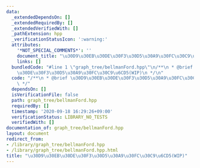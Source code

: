 ```yaml
---
data:
  _extendedDependsOn: []
  _extendedRequiredBy: []
  _extendedVerifiedWith: []
  _pathExtension: hpp
  _verificationStatusIcon: ':warning:'
  attributes:
    '*NOT_SPECIAL_COMMENTS*': ''
    document_title: "\u30D9\u30EB\u30DE\u30F3\u30D5\u30A9\u30FC\u30C9\u6CD5(WIP)"
    links: []
  bundledCode: "#line 1 \"graph_tree/bellmanFord.hpp\"\n/**\n * @brief \u30D9\u30EB\
    \u30DE\u30F3\u30D5\u30A9\u30FC\u30C9\u6CD5(WIP)\n */\n"
  code: "/**\n * @brief \u30D9\u30EB\u30DE\u30F3\u30D5\u30A9\u30FC\u30C9\u6CD5(WIP)\n\
    \ */"
  dependsOn: []
  isVerificationFile: false
  path: graph_tree/bellmanFord.hpp
  requiredBy: []
  timestamp: '2020-09-18 16:29:26+09:00'
  verificationStatus: LIBRARY_NO_TESTS
  verifiedWith: []
documentation_of: graph_tree/bellmanFord.hpp
layout: document
redirect_from:
- /library/graph_tree/bellmanFord.hpp
- /library/graph_tree/bellmanFord.hpp.html
title: "\u30D9\u30EB\u30DE\u30F3\u30D5\u30A9\u30FC\u30C9\u6CD5(WIP)"
---
```

